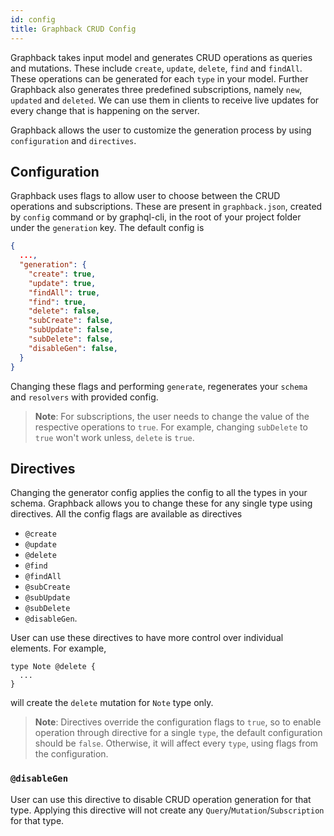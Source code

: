 ```yaml
---
id: config
title: Graphback CRUD Config
---
```


Graphback takes input model and generates CRUD operations as queries and mutations.
 These include `create`, `update`, `delete`, `find` and `findAll`. These operations can be generated for each `type` in your model.
 Further Graphback also generates three predefined subscriptions, namely `new`, `updated` and `deleted`.
We can use them in clients to receive live updates for every change that is happening on the server.

 Graphback allows the user to customize the generation process by using `configuration` and `directives`.

## Configuration
Graphback uses flags to allow user to choose between the CRUD operations and subscriptions. These are present in `graphback.json`, created by `config` command or by graphql-cli,
in the root of your project folder under the `generation` key. The default config is
```json
{
  ...,
  "generation": {
    "create": true,
    "update": true,
    "findAll": true,
    "find": true,
    "delete": false,
    "subCreate": false,
    "subUpdate": false,
    "subDelete": false,
    "disableGen": false,
  }
}
```
Changing these flags and performing `generate`, regenerates your `schema` and `resolvers` with provided config.
> **Note**: For subscriptions, the user needs to change the value of the respective operations to `true`. For example, changing
`subDelete` to `true` won't work unless, `delete` is `true`.

## Directives
Changing the generator config applies the config to all the types in your schema. Graphback allows you to change these for any single type using directives. All the config flags are available as directives
- `@create`
- `@update`
- `@delete`
- `@find`
- `@findAll`
- `@subCreate`
- `@subUpdate`
- `@subDelete`
- `@disableGen`.

User can use these directives to have more control over individual elements. For example,
```
type Note @delete {
  ...
}
```
will create the `delete` mutation for `Note` type only.

> **Note**: Directives override the configuration flags to `true`, so to enable operation through directive for a single `type`,
> the default configuration should be `false`. Otherwise, it will affect every `type`, using flags from the configuration.

### `@disableGen`
User can use this directive to disable CRUD operation generation for that type. Applying this directive will not create any 
`Query`/`Mutation`/`Subscription` for that type.